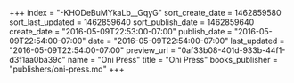 +++
index = "-KHODeBuMYkaLb__GqyG"
sort_create_date = 1462859580
sort_last_updated = 1462859640
sort_publish_date = 1462859640
create_date = "2016-05-09T22:53:00-07:00"
publish_date = "2016-05-09T22:54:00-07:00"
date = "2016-05-09T22:54:00-07:00"
last_updated = "2016-05-09T22:54:00-07:00"
preview_url = "0af33b08-401d-933b-44f1-d3f1aa0ba39c"
name = "Oni Press"
title = "Oni Press"
books_publisher = "publishers/oni-press.md"
+++
